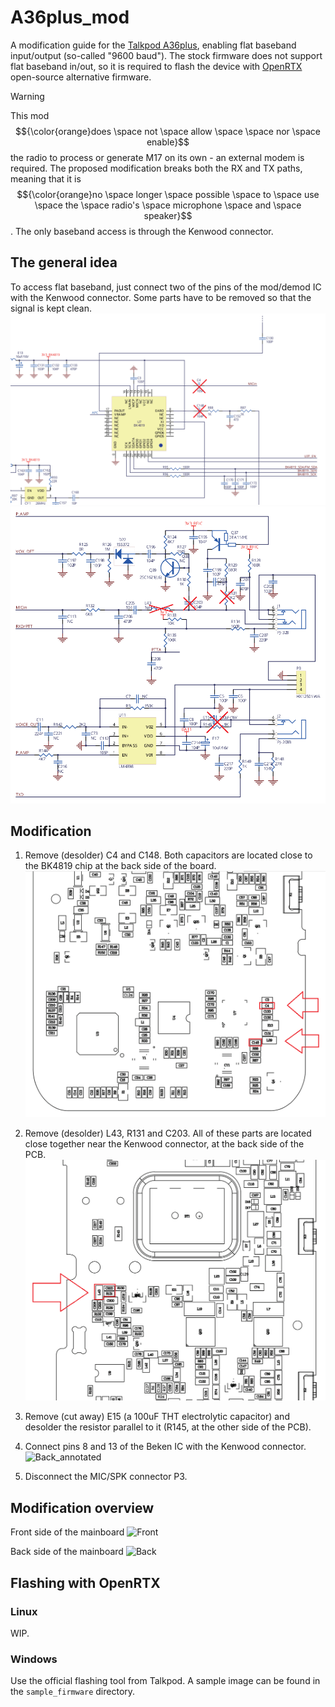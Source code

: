 # A36plus_mod
A modification guide for the [Talkpod A36plus](https://talkpod.com/products/talkpod%C2%AE-a36plus-144-430-mhz-uhf-vhf-gmrs-ham-hand-held-transceiver), enabling flat baseband input/output (so-called "9600 baud").
The stock firmware does not support flat baseband in/out, so it is required to flash the device with [OpenRTX](https://github.com/OpenRTX/OpenRTX) open-source alternative firmware.

> [!WARNING]
> This mod $${\color{orange}does \space not \space allow \space \space nor \space enable}$$ the radio to process or generate M17 on its own - an external modem is required.
> The proposed modification breaks both the RX and TX paths, meaning that it is $${\color{orange}no \space longer \space possible \space to \space use \space the \space radio's \space microphone \space and \space speaker}$$.
> The only baseband access is through the Kenwood connector. 

## The general idea
To access flat baseband, just connect two of the pins of the mod/demod IC with the Kenwood connector. Some parts have to be removed so that the signal is kept clean.
![Schematic_1](./img/schematic_1.png)
![Schematic_2](./img/schematic_2.png)

## Modification
1. Remove (desolder) C4 and C148. Both capacitors are located close to the BK4819 chip at the back side of the board.
![Parts](./img/parts_1.png)

2. Remove (desolder) L43, R131 and C203. All of these parts are located close together near the Kenwood connector, at the back side of the PCB.
![Parts](./img/parts_2.png)

3. Remove (cut away) E15 (a 100uF THT electrolytic capacitor) and desolder the resistor parallel to it (R145, at the other side of the PCB).

4. Connect pins 8 and 13 of the Beken IC with the Kenwood connector.
![Back_annotated](./img/back_annotated.png)

5. Disconnect the MIC/SPK connector P3.

## Modification overview
Front side of the mainboard
![Front](./img/front.png)

Back side of the mainboard
![Back](./img/back.png)

## Flashing with OpenRTX
### Linux
WIP.

### Windows
Use the official flashing tool from Talkpod. A sample image can be found in the `sample_firmware` directory.

